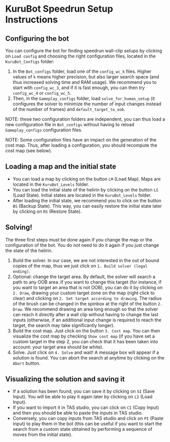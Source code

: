# KuruBot Speedrun Setup Instructions

## Configuring the bot

You can configure the bot for finding speedrun wall-clip setups by clicking on `Load config` and choosing the right configuration files, located in the `KuruBot_Configs` folder:

1. In the `Bot_configs` folder, load one of the `config_wc_k` files. Higher values of `k` means higher precision, but also larger search space (and thus increased solving time and RAM usage). We recommend you to start with `config_wc_3`, and if it is fast enough, you can then try `config_wc_4` or `config_wc_5`. 
2. Then, in the `Gameplay_configs` folder, load `solve_for_human_setup` (it configures the solver to minimize the number of input changes instead of the number of frames) and `default_target_to_oob`.

NOTE: these two configuration folders are independent, you can thus load a new configuration file in `Bot_configs` without having to reload `Gameplay_configs` configuration files.

NOTE: Some configuration files have an impact on the generation of the cost map. Thus, after loading a configuration, you should recompute the cost map (see below).

## Loading a map and the initial state

- You can load a map by clicking on the button `LM` (Load Map). Maps are located in the `KuruBot_Levels` folder.
- You can load the initial state of the helirin by clicking on the button `LS` (Load State). Initial states are located in the `KuruBot_Levels` folder.
- After loading the initial state, we recommend you to click on the button `BS` (Backup State). This way, you can easily restore the initial state later by clicking on `RS` (Restore State).

## Solving!

The three first steps must be done again if you change the map or the configuration of the bot. You do not need to do it again if you just change the state of the helirin.

1. Build the solver. In our case, we are not interested in the out of bound copies of the map, thus we just click on `1. Build solver (legal ending)`.
2. Optional: change the target area. By default, the solver will search a path to any OOB area. If you want to change this target (for instance, if you want to target an area that is not OOB), you can do it by clicking on `2. Draw`, drawing your custom target zone on the map (right click to clear) and clicking on `2. Set target according to drawing`. The radius of the brush can be changed in the spinbox at the right of the button `2. Draw`. We recommend drawing an area long enough so that the solver can reach it directly after a wall clip without having to change the last inputs (otherwise, if an additional input change is required to reach the target, the search may take significantly longer).
3. Build the cost map. Just click on the button `3. Cost map`. You can then visualize the cost map by checking `Show cost map` (if you have set a custom target in the step 2, you can check that it has been taken into account: your target area should be white).
4. Solve. Just click on `4. Solve` and wait! A message box will appear if a solution is found. You can abort the search at anytime by clicking on the `Abort` button.

## Visualizing the solution and saving it

- If a solution has been found, you can save it by clicking on `SI` (Save Input). You will be able to play it again later by clicking on `LI` (Load Input).
- If you want to import it in TAS studio, you can click on `CI` (Copy Input) and then you should be able to paste the inputs in TAS studio.
- Conversely, you can copy inputs from TAS studio and click on `PI` (Paste Input) to play them in the bot (this can be useful if you want to start the search from a custom state obtained by performing a sequence of moves from the initial state).
